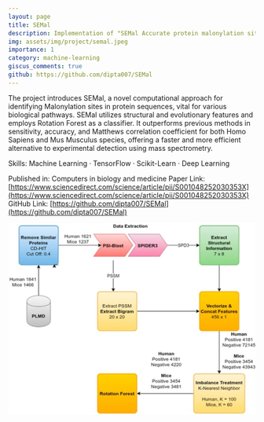 ```yaml
---
layout: page
title: SEMal
description: Implementation of "SEMal Accurate protein malonylation site predictor using structural and evolutionary information"
img: assets/img/project/semal.jpeg
importance: 1
category: machine-learning
giscus_comments: true
github: https://github.com/dipta007/SEMal
---
```


The project introduces SEMal, a novel computational approach for identifying Malonylation sites in protein sequences, vital for various biological pathways. SEMal utilizes structural and evolutionary features and employs Rotation Forest as a classifier. It outperforms previous methods in sensitivity, accuracy, and Matthews correlation coefficient for both Homo Sapiens and Mus Musculus species, offering a faster and more efficient alternative to experimental detection using mass spectrometry.

Skills: Machine Learning · TensorFlow · Scikit-Learn · Deep Learning

Published in: Computers in biology and medicine
Paper Link: [https://www.sciencedirect.com/science/article/pii/S001048252030353X](https://www.sciencedirect.com/science/article/pii/S001048252030353X)
GitHub Link: [https://github.com/dipta007/SEMal](https://github.com/dipta007/SEMal)

![SEMal flowchart](assets/img/project/semal.jpeg)
